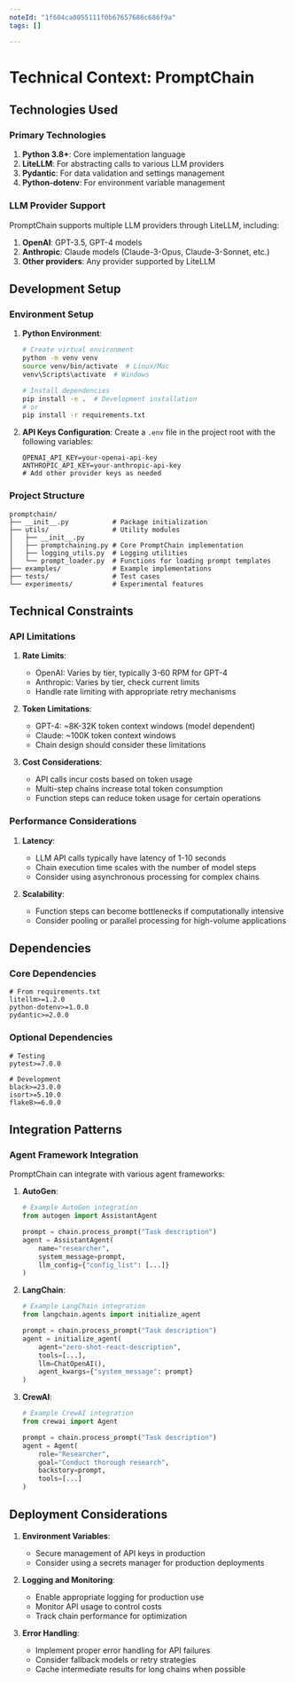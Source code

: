 ```yaml
---
noteId: "1f604ca0055111f0b67657686c686f9a"
tags: []

---
```


# Technical Context: PromptChain

## Technologies Used

### Primary Technologies

1. **Python 3.8+**: Core implementation language
2. **LiteLLM**: For abstracting calls to various LLM providers
3. **Pydantic**: For data validation and settings management
4. **Python-dotenv**: For environment variable management

### LLM Provider Support

PromptChain supports multiple LLM providers through LiteLLM, including:

1. **OpenAI**: GPT-3.5, GPT-4 models
2. **Anthropic**: Claude models (Claude-3-Opus, Claude-3-Sonnet, etc.)
3. **Other providers**: Any provider supported by LiteLLM

## Development Setup

### Environment Setup

1. **Python Environment**:
   ```bash
   # Create virtual environment
   python -m venv venv
   source venv/bin/activate  # Linux/Mac
   venv\Scripts\activate  # Windows
   
   # Install dependencies
   pip install -e .  # Development installation
   # or
   pip install -r requirements.txt
   ```

2. **API Keys Configuration**:
   Create a `.env` file in the project root with the following variables:
   ```
   OPENAI_API_KEY=your-openai-api-key
   ANTHROPIC_API_KEY=your-anthropic-api-key
   # Add other provider keys as needed
   ```

### Project Structure

```
promptchain/
├── __init__.py           # Package initialization
├── utils/                # Utility modules
│   ├── __init__.py
│   ├── promptchaining.py # Core PromptChain implementation
│   ├── logging_utils.py  # Logging utilities
│   └── prompt_loader.py  # Functions for loading prompt templates
├── examples/             # Example implementations
├── tests/                # Test cases
└── experiments/          # Experimental features
```

## Technical Constraints

### API Limitations

1. **Rate Limits**:
   - OpenAI: Varies by tier, typically 3-60 RPM for GPT-4
   - Anthropic: Varies by tier, check current limits
   - Handle rate limiting with appropriate retry mechanisms

2. **Token Limitations**:
   - GPT-4: ~8K-32K token context windows (model dependent)
   - Claude: ~100K token context windows
   - Chain design should consider these limitations

3. **Cost Considerations**:
   - API calls incur costs based on token usage
   - Multi-step chains increase total token consumption
   - Function steps can reduce token usage for certain operations

### Performance Considerations

1. **Latency**:
   - LLM API calls typically have latency of 1-10 seconds
   - Chain execution time scales with the number of model steps
   - Consider using asynchronous processing for complex chains

2. **Scalability**:
   - Function steps can become bottlenecks if computationally intensive
   - Consider pooling or parallel processing for high-volume applications

## Dependencies

### Core Dependencies

```
# From requirements.txt
litellm>=1.2.0
python-dotenv>=1.0.0
pydantic>=2.0.0
```

### Optional Dependencies

```
# Testing
pytest>=7.0.0

# Development
black>=23.0.0
isort>=5.10.0
flake8>=6.0.0
```

## Integration Patterns

### Agent Framework Integration

PromptChain can integrate with various agent frameworks:

1. **AutoGen**:
   ```python
   # Example AutoGen integration
   from autogen import AssistantAgent
   
   prompt = chain.process_prompt("Task description")
   agent = AssistantAgent(
       name="researcher",
       system_message=prompt,
       llm_config={"config_list": [...]}
   )
   ```

2. **LangChain**:
   ```python
   # Example LangChain integration
   from langchain.agents import initialize_agent
   
   prompt = chain.process_prompt("Task description")
   agent = initialize_agent(
       agent="zero-shot-react-description",
       tools=[...],
       llm=ChatOpenAI(),
       agent_kwargs={"system_message": prompt}
   )
   ```

3. **CrewAI**:
   ```python
   # Example CrewAI integration
   from crewai import Agent
   
   prompt = chain.process_prompt("Task description")
   agent = Agent(
       role="Researcher",
       goal="Conduct thorough research",
       backstory=prompt,
       tools=[...]
   )
   ```

## Deployment Considerations

1. **Environment Variables**:
   - Secure management of API keys in production
   - Consider using a secrets manager for production deployments

2. **Logging and Monitoring**:
   - Enable appropriate logging for production use
   - Monitor API usage to control costs
   - Track chain performance for optimization

3. **Error Handling**:
   - Implement proper error handling for API failures
   - Consider fallback models or retry strategies
   - Cache intermediate results for long chains when possible 